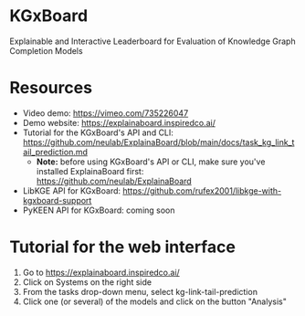# KGxBoard
Explainable and Interactive Leaderboard for Evaluation of Knowledge Graph Completion Models

# Resources

* Video demo: https://vimeo.com/735226047
* Demo website: https://explainaboard.inspiredco.ai/
* Tutorial for the KGxBoard's API and CLI: https://github.com/neulab/ExplainaBoard/blob/main/docs/task_kg_link_tail_prediction.md 
    * **Note:** before using KGxBoard's API or CLI, make sure you've installed ExplainaBoard first: https://github.com/neulab/ExplainaBoard
* LibKGE API for KGxBoard: https://github.com/rufex2001/libkge-with-kgxboard-support
* PyKEEN API for KGxBoard: coming soon

# Tutorial for the web interface

1. Go to https://explainaboard.inspiredco.ai/
2. Click on Systems on the right side
3. From the tasks drop-down menu, select kg-link-tail-prediction
4. Click one (or several) of the models and click on the button "Analysis"
